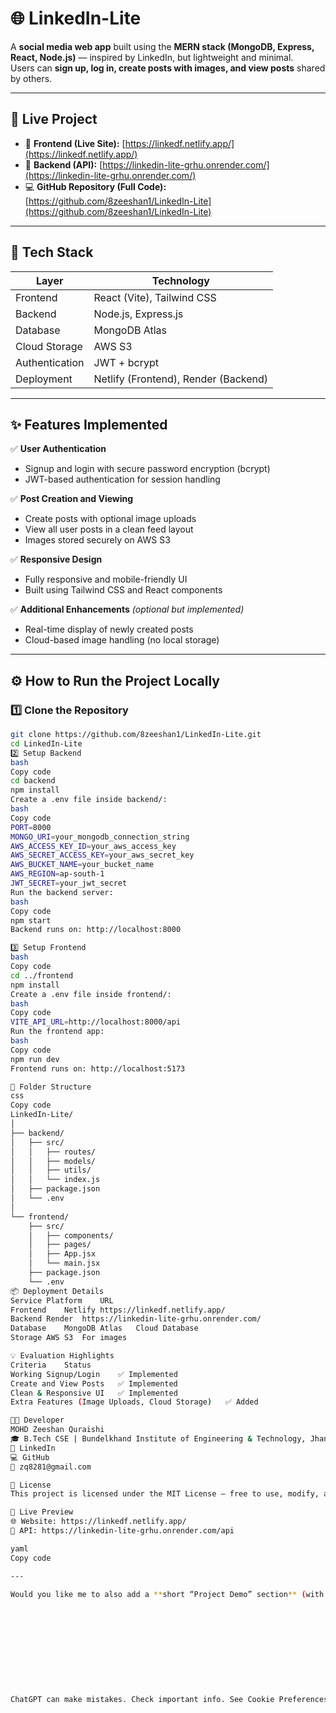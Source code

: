 # 🌐 LinkedIn-Lite

A **social media web app** built using the **MERN stack (MongoDB, Express, React, Node.js)** — inspired by LinkedIn, but lightweight and minimal.  
Users can **sign up, log in, create posts with images, and view posts** shared by others.

---

## 🚀 Live Project

- 🔗 **Frontend (Live Site):** [https://linkedf.netlify.app/](https://linkedf.netlify.app/)
- 🔗 **Backend (API):** [https://linkedin-lite-grhu.onrender.com/](https://linkedin-lite-grhu.onrender.com/)
- 💻 **GitHub Repository (Full Code):** [https://github.com/8zeeshan1/LinkedIn-Lite](https://github.com/8zeeshan1/LinkedIn-Lite)

---

## 🧠 Tech Stack

| Layer | Technology |
|--------|-------------|
| Frontend | React (Vite), Tailwind CSS |
| Backend | Node.js, Express.js |
| Database | MongoDB Atlas |
| Cloud Storage | AWS S3 |
| Authentication | JWT + bcrypt |
| Deployment | Netlify (Frontend), Render (Backend) |

---

## ✨ Features Implemented

✅ **User Authentication**  
- Signup and login with secure password encryption (bcrypt)  
- JWT-based authentication for session handling  

✅ **Post Creation and Viewing**  
- Create posts with optional image uploads  
- View all user posts in a clean feed layout  
- Images stored securely on AWS S3  

✅ **Responsive Design**  
- Fully responsive and mobile-friendly UI  
- Built using Tailwind CSS and React components  

✅ **Additional Enhancements** *(optional but implemented)*  
- Real-time display of newly created posts  
- Cloud-based image handling (no local storage)

---

## ⚙️ How to Run the Project Locally

### 1️⃣ Clone the Repository
```bash
git clone https://github.com/8zeeshan1/LinkedIn-Lite.git
cd LinkedIn-Lite
2️⃣ Setup Backend
bash
Copy code
cd backend
npm install
Create a .env file inside backend/:
bash
Copy code
PORT=8000
MONGO_URI=your_mongodb_connection_string
AWS_ACCESS_KEY_ID=your_aws_access_key
AWS_SECRET_ACCESS_KEY=your_aws_secret_key
AWS_BUCKET_NAME=your_bucket_name
AWS_REGION=ap-south-1
JWT_SECRET=your_jwt_secret
Run the backend server:
bash
Copy code
npm start
Backend runs on: http://localhost:8000

3️⃣ Setup Frontend
bash
Copy code
cd ../frontend
npm install
Create a .env file inside frontend/:
bash
Copy code
VITE_API_URL=http://localhost:8000/api
Run the frontend app:
bash
Copy code
npm run dev
Frontend runs on: http://localhost:5173

🧩 Folder Structure
css
Copy code
LinkedIn-Lite/
│
├── backend/
│   ├── src/
│   │   ├── routes/
│   │   ├── models/
│   │   ├── utils/
│   │   └── index.js
│   ├── package.json
│   └── .env
│
└── frontend/
    ├── src/
    │   ├── components/
    │   ├── pages/
    │   ├── App.jsx
    │   └── main.jsx
    ├── package.json
    └── .env
📦 Deployment Details
Service	Platform	URL
Frontend	Netlify	https://linkedf.netlify.app/
Backend	Render	https://linkedin-lite-grhu.onrender.com/
Database	MongoDB Atlas	Cloud Database
Storage	AWS S3	For images

💡 Evaluation Highlights
Criteria	Status
Working Signup/Login	✅ Implemented
Create and View Posts	✅ Implemented
Clean & Responsive UI	✅ Implemented
Extra Features (Image Uploads, Cloud Storage)	✅ Added

👨‍💻 Developer
MOHD Zeeshan Quraishi
🎓 B.Tech CSE | Bundelkhand Institute of Engineering & Technology, Jhansi
💼 LinkedIn
💻 GitHub
📧 zq8281@gmail.com

📜 License
This project is licensed under the MIT License — free to use, modify, and share.

🏁 Live Preview
🌐 Website: https://linkedf.netlify.app/
📡 API: https://linkedin-lite-grhu.onrender.com/api

yaml
Copy code

---

Would you like me to also add a **short “Project Demo” section** (with placeholders for screenshots or a Loom demo link) so your README looks even better for judges/reviewers?











ChatGPT can make mistakes. Check important info. See Cookie Preferences.
